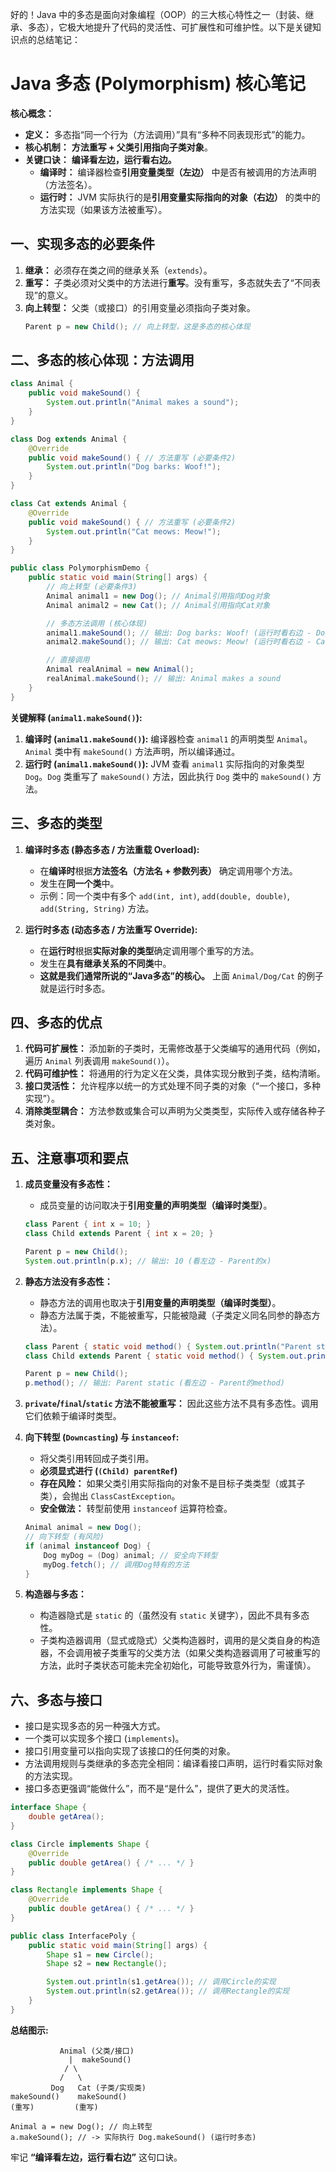 好的！Java 中的多态是面向对象编程（OOP）的三大核心特性之一（封装、继承、多态），它极大地提升了代码的灵活性、可扩展性和可维护性。以下是关键知识点的总结笔记：

# Java 多态 (Polymorphism) 核心笔记

**核心概念：**
*   **定义：** 多态指“同一个行为（方法调用）”具有“多种不同表现形式”的能力。
*   **核心机制：** **方法重写 + 父类引用指向子类对象**。
*   **关键口诀：** **编译看左边，运行看右边。**
    *   **编译时：** 编译器检查**引用变量类型（左边）** 中是否有被调用的方法声明（方法签名）。
    *   **运行时：** JVM 实际执行的是**引用变量实际指向的对象（右边）** 的类中的方法实现（如果该方法被重写）。

## 一、实现多态的必要条件

1.  **继承：** 必须存在类之间的继承关系（`extends`）。
2.  **重写：** 子类必须对父类中的方法进行**重写**。没有重写，多态就失去了“不同表现”的意义。
3.  **向上转型：** 父类（或接口）的引用变量必须指向子类对象。
    ```java
    Parent p = new Child(); // 向上转型，这是多态的核心体现
    ```

## 二、多态的核心体现：方法调用

```java
class Animal {
    public void makeSound() {
        System.out.println("Animal makes a sound");
    }
}

class Dog extends Animal {
    @Override
    public void makeSound() { // 方法重写 (必要条件2)
        System.out.println("Dog barks: Woof!");
    }
}

class Cat extends Animal {
    @Override
    public void makeSound() { // 方法重写 (必要条件2)
        System.out.println("Cat meows: Meow!");
    }
}

public class PolymorphismDemo {
    public static void main(String[] args) {
        // 向上转型 (必要条件3)
        Animal animal1 = new Dog(); // Animal引用指向Dog对象
        Animal animal2 = new Cat(); // Animal引用指向Cat对象

        // 多态方法调用 (核心体现)
        animal1.makeSound(); // 输出: Dog barks: Woof! (运行时看右边 - Dog对象)
        animal2.makeSound(); // 输出: Cat meows: Meow! (运行时看右边 - Cat对象)

        // 直接调用
        Animal realAnimal = new Animal();
        realAnimal.makeSound(); // 输出: Animal makes a sound
    }
}
```

**关键解释 (`animal1.makeSound()`):**
1.  **编译时 (`animal1.makeSound()`):** 编译器检查 `animal1` 的声明类型 `Animal`。`Animal` 类中有 `makeSound()` 方法声明，所以编译通过。
2.  **运行时 (`animal1.makeSound()`):** JVM 查看 `animal1` 实际指向的对象类型 `Dog`。`Dog` 类重写了 `makeSound()` 方法，因此执行 `Dog` 类中的 `makeSound()` 方法。

## 三、多态的类型

1.  **编译时多态 (静态多态 / 方法重载 Overload):**
    *   在**编译时**根据**方法签名（方法名 + 参数列表）** 确定调用哪个方法。
    *   发生在**同一个类**中。
    *   示例：同一个类中有多个 `add(int, int)`, `add(double, double)`, `add(String, String)` 方法。

2.  **运行时多态 (动态多态 / 方法重写 Override):**
    *   在**运行时**根据**实际对象的类型**确定调用哪个重写的方法。
    *   发生在**具有继承关系的不同类**中。
    *   **这就是我们通常所说的“Java多态”的核心。** 上面 `Animal/Dog/Cat` 的例子就是运行时多态。

## 四、多态的优点

1.  **代码可扩展性：** 添加新的子类时，无需修改基于父类编写的通用代码（例如，遍历 `Animal` 列表调用 `makeSound()`）。
2.  **代码可维护性：** 将通用的行为定义在父类，具体实现分散到子类，结构清晰。
3.  **接口灵活性：** 允许程序以统一的方式处理不同子类的对象（“一个接口，多种实现”）。
4.  **消除类型耦合：** 方法参数或集合可以声明为父类类型，实际传入或存储各种子类对象。

## 五、注意事项和要点

1.  **成员变量没有多态性：**
    *   成员变量的访问取决于**引用变量的声明类型（编译时类型）**。
    ```java
    class Parent { int x = 10; }
    class Child extends Parent { int x = 20; }

    Parent p = new Child();
    System.out.println(p.x); // 输出: 10 (看左边 - Parent的x)
    ```

2.  **静态方法没有多态性：**
    *   静态方法的调用也取决于**引用变量的声明类型（编译时类型）**。
    *   静态方法属于类，不能被重写，只能被隐藏（子类定义同名同参的静态方法）。
    ```java
    class Parent { static void method() { System.out.println("Parent static"); } }
    class Child extends Parent { static void method() { System.out.println("Child static"); } }

    Parent p = new Child();
    p.method(); // 输出: Parent static (看左边 - Parent的method)
    ```

3.  **`private`/`final`/`static` 方法不能被重写：** 因此这些方法不具有多态性。调用它们依赖于编译时类型。

4.  **向下转型 (`Downcasting`) 与 `instanceof`:**
    *   将父类引用转回成子类引用。
    *   **必须显式进行 (`(Child) parentRef`)**
    *   **存在风险：** 如果父类引用实际指向的对象不是目标子类类型（或其子类），会抛出 `ClassCastException`。
    *   **安全做法：** 转型前使用 `instanceof` 运算符检查。
    ```java
    Animal animal = new Dog();
    // 向下转型 (有风险)
    if (animal instanceof Dog) {
        Dog myDog = (Dog) animal; // 安全向下转型
        myDog.fetch(); // 调用Dog特有的方法
    }
    ```

5.  **构造器与多态：**
    *   构造器隐式是 `static` 的（虽然没有 `static` 关键字），因此不具有多态性。
    *   子类构造器调用（显式或隐式）父类构造器时，调用的是父类自身的构造器，不会调用被子类重写的父类方法（如果父类构造器调用了可被重写的方法，此时子类状态可能未完全初始化，可能导致意外行为，需谨慎）。

## 六、多态与接口

*   接口是实现多态的另一种强大方式。
*   一个类可以实现多个接口 (`implements`)。
*   接口引用变量可以指向实现了该接口的任何类的对象。
*   方法调用规则与类继承的多态完全相同：编译看接口声明，运行时看实际对象的方法实现。
*   接口多态更强调“能做什么”，而不是“是什么”，提供了更大的灵活性。

```java
interface Shape {
    double getArea();
}

class Circle implements Shape {
    @Override
    public double getArea() { /* ... */ }
}

class Rectangle implements Shape {
    @Override
    public double getArea() { /* ... */ }
}

public class InterfacePoly {
    public static void main(String[] args) {
        Shape s1 = new Circle();
        Shape s2 = new Rectangle();

        System.out.println(s1.getArea()); // 调用Circle的实现
        System.out.println(s2.getArea()); // 调用Rectangle的实现
    }
}
```

**总结图示:**

```
           Animal (父类/接口)
             |  makeSound()
            / \
           /   \
         Dog   Cat (子类/实现类)
makeSound()    makeSound()
(重写)         (重写)

Animal a = new Dog(); // 向上转型
a.makeSound(); // -> 实际执行 Dog.makeSound() (运行时多态)
```

牢记 **“编译看左边，运行看右边”** 这句口诀。